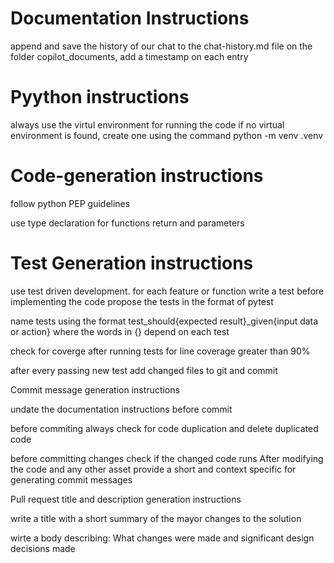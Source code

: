 # Documentation Instructions #

append and save the history of our chat to the chat-history.md file on the folder copilot_documents, add a timestamp on each entry

# Pyython instructions #
always use the virtul environment for running the code
if no virtual environment is found, create one using the command python -m venv .venv

# Code-generation instructions #

follow python PEP guidelines

use type declaration for functions return and parameters


# Test Generation instructions #

use test driven development.
for each feature or function write a test before implementing the code
propose the tests in the format of pytest

name tests using the format test_should{expected result}_given{input data or action} where the words in {} depend on each test


check for coverge after running tests for line coverage greater than 90%

after every passing new test add changed files to git and commit

Commit message generation instructions

undate the documentation instructions before commit

before commiting always check for code duplication and delete duplicated code

before committing changes check if the changed code runs After modifying the code and any other asset provide a short and context specific for generating commit messages

Pull request title and description generation instructions

write a title with a short summary of the mayor changes to the solution

wirte a body describing: What changes were made and significant design decisions made